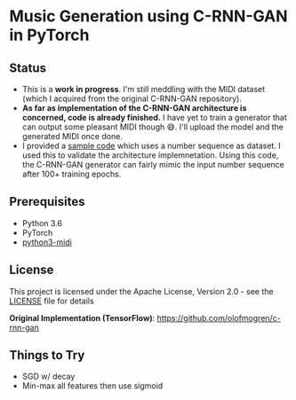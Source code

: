 # Music Generation using C-RNN-GAN in PyTorch

## Status
* This is a **work in progress**. I'm still meddling with the MIDI dataset (which I acquired from the original C-RNN-GAN repository).
* **As far as implementation of the C-RNN-GAN architecture is concerned, code is already finished.** I have yet to train a generator that can output some pleasant MIDI though :sweat_smile:. I'll upload the model and the generated MIDI once done.
* I provided a [sample code](train_simple.py) which uses a number sequence as dataset. I used this to validate the architecture implemnetation. Using this code, the C-RNN-GAN generator can fairly mimic the input number sequence after 100+ training epochs.

## Prerequisites
* Python 3.6
* PyTorch
* [python3-midi](https://github.com/louisabraham/python3-midi)

## License

This project is licensed under the Apache License, Version 2.0 - see the [LICENSE](LICENSE) file for details


**Original Implementation (TensorFlow)**: https://github.com/olofmogren/c-rnn-gan

## Things to Try

* SGD w/ decay
* Min-max all features then use sigmoid